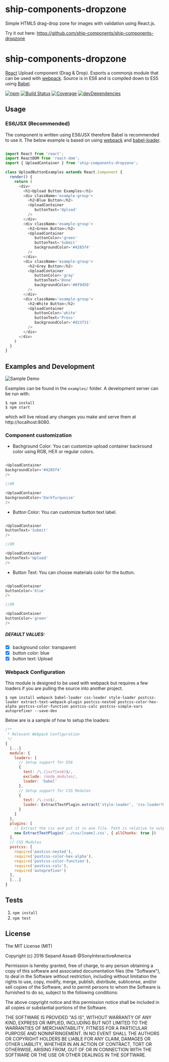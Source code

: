 # ship-components-dropzone
Simple HTML5 drag-drop zone for images with validation using React.js.

Try it out here: https://github.com/ship-components/ship-components-dropzone

# ship-components-dropzone
[React](http://facebook.github.io/react/) Upload component (Drag & Drop). Exports a commonjs module that can be used with [webpack](http://webpack.github.io/). Source is in ES6 and is compiled down to ES5 using [Babel](https://babeljs.io/).

[![npm](https://img.shields.io/npm/v/ship-components-dropzone.svg?maxAge=2592000)](https://www.npmjs.com/package/ship-components-dropzone)
[![Build Status](http://img.shields.io/travis/ship-components/ship-components-dropzone/master.svg?style=flat)](https://travis-ci.org/ship-components/ship-components-dropzone)
[![Coverage](http://img.shields.io/coveralls/ship-components/ship-components-dropzone.svg?style=flat)](https://coveralls.io/github/ship-components)
[![devDependencies](https://img.shields.io/david/dev/ship-components/ship-components-dropzone.svg?style=flat)](https://david-dm.org/ship-components/ship-components-dropzone?type=dev)

## Usage

### ES6/JSX (Recommended)
The component is written using ES6/JSX therefore Babel is recommended to use it. The below example is based on using [webpack](http://webpack.github.io/) and [babel-loader](https://github.com/babel/babel-loader).
```javascript

import React from 'react';
import ReactDOM from 'react-dom';
import { UploadContainer } from 'ship-components-dropzone';

class UploadButtonExamples extends React.Component {
  render() {
    return (
      <div>
        <h1>Upload Button Examples</h1>
        <div className='example-group'>
          <h2>Blue Button</h2>
          <UploadContainer
             buttonText='Upload'
          />
        </div>
        <div className='example-group'>
          <h2>Green Button</h2>
          <UploadContainer
             buttonColor='green'
             buttonText='Submit'
             backgroundColor='#4285f4'
          />
        </div>
        <div className='example-group'>
          <h2>Grey Button</h2>
          <UploadContainer
             buttonColor='gray'
             buttonText='Done'
             backgroundColor='#0f9d58'
          />
        </div>
        <div className='example-group'>
          <h2>White Button</h2>
          <UploadContainer
             buttonColor='white'
             buttonText='Press'
             backgroundColor='#d23f31'
          />
        </div>
      </div>
    )
  }
}

```

## Examples and Development
![Sample Demo](https://s14.postimg.org/woo35ndht/ezgif_com_video_to_gif.gif)

Examples can be found in the `examples/` folder. A development server can be run with:

```shell
$ npm install
$ npm start
```

which will live reload any changes you make and serve them at http://localhost:8080.

### Component customization
- Bachground Color: You can customize upload container backround color using RGB, HEX or regular colors.

```javascript

<UploadContainer
backgroundColor='#4285f4'
/>

//OR

<UploadContainer
backgroundColor='DarkTurquoise'
/>

```

- Button Color: You can customize button text label.

```javascript

<UploadContainer
buttonText='Submit'
/>

//OR

<UploadContainer
buttonText='Upload'
/>
```

- Button Text: You can choose materials color for the button.

```javascript

<UploadContainer
buttonColor='blue'
/>

//OR

<UploadContainer
buttonColor='green'
/>

```

##### DEFAULT VALUES:
- [x] background color: transparent
- [x] button color: blue
- [x] button text: Upload

### Webpack Configuration
This module is designed to be used with webpack but requires a few loaders if you are pulling the source into another project.

```shell
$ npm install webpack babel-loader css-loader style-loader postcss-loader extract-text-webpack-plugin postcss-nested postcss-color-hex-alpha postcss-color-function postcss-calc postcss-simple-vars autoprefixer --save-dev
```

Below are is a sample of how to setup the loaders:

```js
/**
 * Relevant Webpack Configuration
 */
{
  [...]
  module: {
    loaders: [
      // Setup support for ES6
      {
        test: /\.(jsx?|es6)$/,
        exclude: /node_modules/,
        loader: 'babel'
      },
      // Setup support for CSS Modules
      {
        test: /\.css$/,
        loader: ExtractTextPlugin.extract('style-loader', 'css-loader?modules&importLoaders=1&localIdentName=[name]__[local]___[hash:base64:5]!postcss-loader')
      }
    ]
  },
  plugins: [
    // Extract the css and put it in one file. Path is relative to output path
    new ExtractTextPlugin('../css/[name].css', { allChunks: true })
  ],
  // CSS Modules
  postcss: [
    require('postcss-nested'),
    require('postcss-color-hex-alpha'),
    require('postcss-color-function'),
    require('postcss-calc'),
    require('autoprefixer')
  ],
  [...]
}
```

## Tests

1. `npm install`
2. `npm test`

## License
The MIT License (MIT)

Copyright (c) 2016 Sepand Assadi @SonyInteractiveAmerica

Permission is hereby granted, free of charge, to any person obtaining a copy
of this software and associated documentation files (the "Software"), to deal
in the Software without restriction, including without limitation the rights
to use, copy, modify, merge, publish, distribute, sublicense, and/or sell
copies of the Software, and to permit persons to whom the Software is
furnished to do so, subject to the following conditions:

The above copyright notice and this permission notice shall be included in all
copies or substantial portions of the Software.

THE SOFTWARE IS PROVIDED "AS IS", WITHOUT WARRANTY OF ANY KIND, EXPRESS OR
IMPLIED, INCLUDING BUT NOT LIMITED TO THE WARRANTIES OF MERCHANTABILITY,
FITNESS FOR A PARTICULAR PURPOSE AND NONINFRINGEMENT. IN NO EVENT SHALL THE
AUTHORS OR COPYRIGHT HOLDERS BE LIABLE FOR ANY CLAIM, DAMAGES OR OTHER
LIABILITY, WHETHER IN AN ACTION OF CONTRACT, TORT OR OTHERWISE, ARISING FROM,
OUT OF OR IN CONNECTION WITH THE SOFTWARE OR THE USE OR OTHER DEALINGS IN THE
SOFTWARE.
